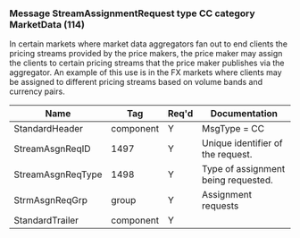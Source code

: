 ### Message StreamAssignmentRequest type CC category MarketData (114)

In certain markets where market data aggregators fan out to end clients the pricing streams provided by the price makers, the price maker may assign the clients to certain pricing streams that the price maker publishes via the aggregator. An example of this use is in the FX markets where clients may be assigned to different pricing streams based on volume bands and currency pairs.

| Name              | Tag       | Req'd | Documentation                       |
|-------------------|-----------|----------|-------------------------------------|
| StandardHeader    | component |   Y   | MsgType = CC                        |
| StreamAsgnReqID   | 1497      |   Y   | Unique identifier of the request.   |
| StreamAsgnReqType | 1498      |   Y   | Type of assignment being requested. |
| StrmAsgnReqGrp    | group     |   Y   | Assignment requests                 |
| StandardTrailer   | component |   Y   |                                     |

